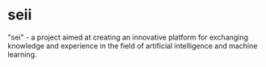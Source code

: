 # seii
"sei" - a project aimed at creating an innovative platform for exchanging knowledge and experience in the field of artificial intelligence and machine learning. 
